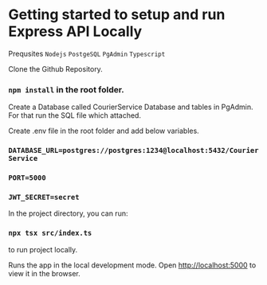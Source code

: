 # Getting started to setup and run Express API Locally

Prequsites
`Nodejs`
`PostgeSQL`
`PgAdmin`
`Typescript`

Clone the Github Repository.

### `npm install` in the root folder.

Create a Database called CourierService Database and tables in PgAdmin.
For that run the SQL file which attached.

Create .env file in the root folder and add below variables.
### `DATABASE_URL=postgres://postgres:1234@localhost:5432/CourierService`
### `PORT=5000`
### `JWT_SECRET=secret`

In the project directory, you can run:
### `npx tsx src/index.ts` 
to run project locally.

Runs the app in the local development mode.
Open [http://localhost:5000](http://localhost:5000) to view it in the browser.
